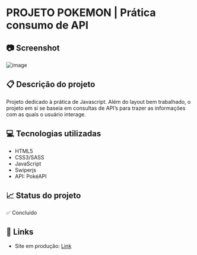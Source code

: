 # PROJETO POKEMON | Prática consumo de API

## 📷 Screenshot
![image](https://user-images.githubusercontent.com/83377646/232170772-7cee75aa-6ac8-48d0-8045-df5a11f1ffc4.png)

## 📋 Descrição do projeto
Projeto dedicado à prática de Javascript. Além do layout bem trabalhado, o projeto em si se baseia em consultas de API’s para trazer as informações com as quais o usuário interage.

## 💻 Tecnologias utilizadas
- HTML5
- CSS3/SASS
- JavaScript
- Swiperjs
- API: PokéAPI

## 📈 Status do projeto
✅ Concluído

## 🚀 Links 
- Site em produção: [Link](https://projeto-pokemon-api.netlify.app/ "Link")
